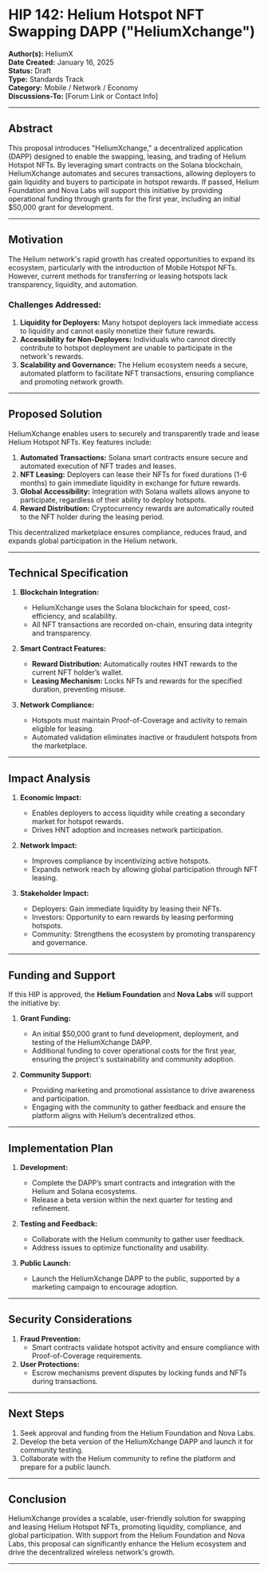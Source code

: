
# HIP 142: Helium Hotspot NFT Swapping DAPP ("HeliumXchange")

**Author(s):** HeliumX  
**Date Created:** January 16, 2025  
**Status:** Draft  
**Type:** Standards Track  
**Category:** Mobile / Network / Economy  
**Discussions-To:** [Forum Link or Contact Info]  

---

## Abstract

This proposal introduces "HeliumXchange," a decentralized application (DAPP) designed to enable the swapping, leasing, and trading of Helium Hotspot NFTs. By leveraging smart contracts on the Solana blockchain, HeliumXchange automates and secures transactions, allowing deployers to gain liquidity and buyers to participate in hotspot rewards. If passed, Helium Foundation and Nova Labs will support this initiative by providing operational funding through grants for the first year, including an initial $50,000 grant for development.

---

## Motivation

The Helium network's rapid growth has created opportunities to expand its ecosystem, particularly with the introduction of Mobile Hotspot NFTs. However, current methods for transferring or leasing hotspots lack transparency, liquidity, and automation.

### Challenges Addressed:
1. **Liquidity for Deployers:** Many hotspot deployers lack immediate access to liquidity and cannot easily monetize their future rewards.  
2. **Accessibility for Non-Deployers:** Individuals who cannot directly contribute to hotspot deployment are unable to participate in the network's rewards.  
3. **Scalability and Governance:** The Helium ecosystem needs a secure, automated platform to facilitate NFT transactions, ensuring compliance and promoting network growth.

---

## Proposed Solution

HeliumXchange enables users to securely and transparently trade and lease Helium Hotspot NFTs. Key features include:  
1. **Automated Transactions:** Solana smart contracts ensure secure and automated execution of NFT trades and leases.  
2. **NFT Leasing:** Deployers can lease their NFTs for fixed durations (1-6 months) to gain immediate liquidity in exchange for future rewards.  
3. **Global Accessibility:** Integration with Solana wallets allows anyone to participate, regardless of their ability to deploy hotspots.  
4. **Reward Distribution:** Cryptocurrency rewards are automatically routed to the NFT holder during the leasing period.  

This decentralized marketplace ensures compliance, reduces fraud, and expands global participation in the Helium network.

---

## Technical Specification

1. **Blockchain Integration:**  
   - HeliumXchange uses the Solana blockchain for speed, cost-efficiency, and scalability.  
   - All NFT transactions are recorded on-chain, ensuring data integrity and transparency.

2. **Smart Contract Features:**  
   - **Reward Distribution:** Automatically routes HNT rewards to the current NFT holder’s wallet.  
   - **Leasing Mechanism:** Locks NFTs and rewards for the specified duration, preventing misuse.  

3. **Network Compliance:**  
   - Hotspots must maintain Proof-of-Coverage and activity to remain eligible for leasing.  
   - Automated validation eliminates inactive or fraudulent hotspots from the marketplace.

---

## Impact Analysis

1. **Economic Impact:**  
   - Enables deployers to access liquidity while creating a secondary market for hotspot rewards.  
   - Drives HNT adoption and increases network participation.

2. **Network Impact:**  
   - Improves compliance by incentivizing active hotspots.  
   - Expands network reach by allowing global participation through NFT leasing.  

3. **Stakeholder Impact:**  
   - Deployers: Gain immediate liquidity by leasing their NFTs.  
   - Investors: Opportunity to earn rewards by leasing performing hotspots.  
   - Community: Strengthens the ecosystem by promoting transparency and governance.

---

## Funding and Support

If this HIP is approved, the **Helium Foundation** and **Nova Labs** will support the initiative by:  
1. **Grant Funding:**  
   - An initial $50,000 grant to fund development, deployment, and testing of the HeliumXchange DAPP.  
   - Additional funding to cover operational costs for the first year, ensuring the project's sustainability and community adoption.

2. **Community Support:**  
   - Providing marketing and promotional assistance to drive awareness and participation.  
   - Engaging with the community to gather feedback and ensure the platform aligns with Helium’s decentralized ethos.

---

## Implementation Plan

1. **Development:**  
   - Complete the DAPP’s smart contracts and integration with the Helium and Solana ecosystems.  
   - Release a beta version within the next quarter for testing and refinement.  

2. **Testing and Feedback:**  
   - Collaborate with the Helium community to gather user feedback.  
   - Address issues to optimize functionality and usability.  

3. **Public Launch:**  
   - Launch the HeliumXchange DAPP to the public, supported by a marketing campaign to encourage adoption.  

---

## Security Considerations

1. **Fraud Prevention:**  
   - Smart contracts validate hotspot activity and ensure compliance with Proof-of-Coverage requirements.  
2. **User Protections:**  
   - Escrow mechanisms prevent disputes by locking funds and NFTs during transactions.  

---

## Next Steps

1. Seek approval and funding from the Helium Foundation and Nova Labs.  
2. Develop the beta version of the HeliumXchange DAPP and launch it for community testing.  
3. Collaborate with the Helium community to refine the platform and prepare for a public launch.  

---

## Conclusion

HeliumXchange provides a scalable, user-friendly solution for swapping and leasing Helium Hotspot NFTs, promoting liquidity, compliance, and global participation. With support from the Helium Foundation and Nova Labs, this proposal can significantly enhance the Helium ecosystem and drive the decentralized wireless network's growth.

---
